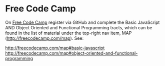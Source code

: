 # Free Code Camp

On [Free Code Camp](http://freecodecamp.com) register via GitHub and complete the Basic JavaScript AND Object Oriented and Functional Programming tracts, which can be found in the list of material under the top-right nav item, MAP (http://freecodecamp.com/map).  See:


http://freecodecamp.com/map#basic-javascript
http://freecodecamp.com/map#object-oriented-and-functional-programming
